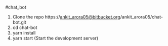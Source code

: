 #chat_bot

  1. Clone the repo https://ankit_arora05@bitbucket.org/ankit_arora05/chat-bot.git
  2. cd chat-bot
  3. yarn install
  3. yarn start (Start the development server)
